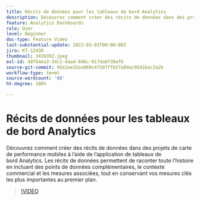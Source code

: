 ```yaml
---
title: Récits de données pour les tableaux de bord Analytics
description: Découvrez comment créer des récits de données dans des projets de carte de performance mobiles à l’aide de l’application de tableaux de bord Analytics. Les récits de données permettent de raconter toute l’histoire en incluant des points de données complémentaires, le contexte commercial et les mesures associées, tout en conservant vos mesures clés les plus importantes au premier plan.
feature: Analytics Dashboards
role: User
level: Beginner
doc-type: Feature Video
last-substantial-update: 2023-03-03T00:00:00Z
jira: KT-12430
thumbnail: 3416392.jpeg
exl-id: 48fb4ea3-3dc1-4aa4-846c-917da8739af6
source-git-commit: 95e2ee32ea969c47597ffb57a89ac9541bac3a2b
workflow-type: tm+mt
source-wordcount: '98'
ht-degree: 100%

---
```


# Récits de données pour les tableaux de bord Analytics

Découvrez comment créer des récits de données dans des projets de carte de performance mobiles à l’aide de l’application de tableaux de bord Analytics. Les récits de données permettent de raconter toute l’histoire en incluant des points de données complémentaires, le contexte commercial et les mesures associées, tout en conservant vos mesures clés les plus importantes au premier plan.

>[!VIDEO](https://video.tv.adobe.com/v/3416392/?quality=12&learn=on)
